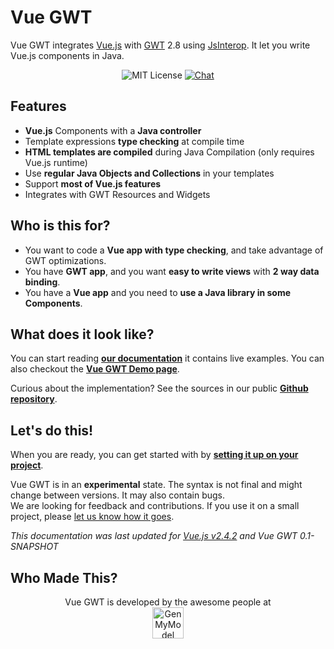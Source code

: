 # Vue GWT

Vue GWT integrates [Vue.js](https://vuejs.org/) with [GWT](http://www.gwtproject.org/) 2.8 using [JsInterop](https://docs.google.com/document/d/10fmlEYIHcyead_4R1S5wKGs1t2I7Fnp_PaNaa7XTEk0/view).
It let you write Vue.js components in Java.

<p align="center">
<img src="https://img.shields.io/badge/license-MIT-blue.svg" alt="MIT License"/>
<a href="https://gitter.im/Axellience/vue-gwt"><img src="https://img.shields.io/gitter/room/nwjs/nw.js.svg" alt="Chat"/></a>
</p>

## Features

* **Vue.js** Components with a **Java controller**
* Template expressions **type checking** at compile time
* **HTML templates are compiled** during Java Compilation (only requires Vue.js runtime)
* Use **regular Java Objects and Collections** in your templates
* Support **most of Vue.js features**
* Integrates with GWT Resources and Widgets

## Who is this for?

* You want to code a **Vue app with type checking**, and take advantage of GWT optimizations. 
* You have **GWT app**, and you want **easy to write views** with **2 way data binding**.
* You have a **Vue app** and you need to **use a Java library in some Components**.

## What does it look like?

You can start reading **[our documentation](introduction/README.md)** it contains live examples. 
You can also checkout the **[Vue GWT Demo page](https://axellience.github.io/vue-gwt-demo/)**.

Curious about the implementation? See the sources in our public **[Github repository](https://github.com/Axellience/vue-gwt)**.

## Let's do this!

When you are ready, you can get started with by **[setting it up on your project](./project-setup.md)**.

<p class="warning-panel">
    Vue GWT is in an <strong>experimental</strong> state.
    The syntax is not final and might change between versions.
    It may also contain bugs.<br/>
    We are looking for feedback and contributions.
    If you use it on a small project, please <a href="https://gitter.im/Axellience/vue-gwt" target="_blank">let us know how it goes</a>.
</p>

*This documentation was last updated for [Vue.js v2.4.2](https://github.com/vuejs/vue/releases/tag/v2.4.2) and Vue GWT 0.1-SNAPSHOT*

## Who Made This?

<p align="center">
    Vue GWT is developed by the awesome people at<br/>
    <a href="https://www.genmymodel.com" target="_blank">
        <img src="https://axellience.github.io/vue-gwt/resources/images/GenMyModel-Logo-Black.png" alt="GenMyModel" height="50"/>
    </a>
</p>